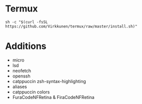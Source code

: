# Termux

```shell
sh -c "$(curl -fsSL https://github.com/Virkkunen/termux/raw/master/install.sh)"
```
# Additions
- micro
- lsd
- neofetch
- openssh
- catppuccin zsh-syntax-highlighting
- aliases
- catppuccin colors
- FuraCodeNFRetina & FiraCodeNFRetina
